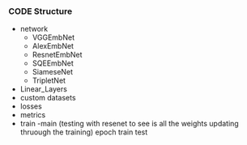 ### CODE Structure
- network
    - VGGEmbNet
    - AlexEmbNet
    - ResnetEmbNet
    - SQEEmbNet
    - SiameseNet
    - TripletNet
- Linear_Layers
- custom datasets
- losses
- metrics
- train
    -main (testing with resenet to see is all the weights updating thruough the training)
        epoch 
        train
        test
        

